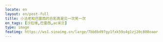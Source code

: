 ```yaml
---
locate: en
layout: en/post-full
title: 小法老和巴雷西的合影真是见一次笑一次
en_tags: [沙拉维,巴雷西,ac米兰]
type: image
featimg: https://ws1.sinaimg.cn/large/7bb8bd97gy1fxk59u4g1zj20c808oaar.jpg
---
```

